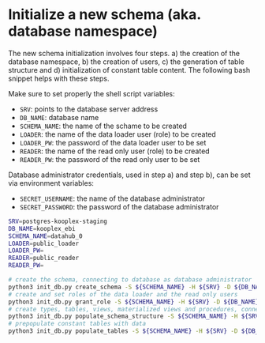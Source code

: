 # Initialize a new schema (aka. database namespace)

The new schema initialization involves four steps. a) the creation of the database namespace, b) the creation of users, c) the generation of table structure and d) initialization of constant table content. The following bash snippet helps with these steps.

Make sure to set properly the shell script variables:
* `SRV`: points to the database server address
* `DB_NAME`: database name
* `SCHEMA_NAME`: the name of the schame to be created
* `LOADER`: the name of the data loader user (role) to be created
* `LOADER_PW`: the password of the data loader user to be set
* `READER`: the name of the read only user (role) to be created
* `READER_PW`: the password of the read only user to be set

Database administrator credentials, used in step a) and step b), can be set via environment variables:
* `SECRET_USERNAME`: the name of the database administrator
* `SECRET_PASSWORD`: the password of the database administrator

```bash
SRV=postgres-kooplex-staging
DB_NAME=kooplex_ebi
SCHEMA_NAME=datahub_0
LOADER=public_loader
LOADER_PW=
READER=public_reader
READER_PW=

# create the schema, connecting to database as database administrator
python3 init_db.py create_schema -S ${SCHEMA_NAME} -H ${SRV} -D ${DB_NAME}
# create and set roles of the data loader and the read only users
python3 init_db.py grant_role -S ${SCHEMA_NAME} -H ${SRV} -D ${DB_NAME} -R ${READER} -r ${READER_PW} -W ${LOADER} -w ${LOADER_PW}
# create types, tables, views, materialized views and procedures, connecting to database as the data loader user
python3 init_db.py populate_schema_structure -S ${SCHEMA_NAME} -H ${SRV} -D ${DB_NAME} -u ${LOADER} -p ${LOADER_PW}
# prepopulate constant tables with data
python3 init_db.py populate_tables -S ${SCHEMA_NAME} -H ${SRV} -D ${DB_NAME} -u ${LOADER} -p ${LOADER_PW}
```
